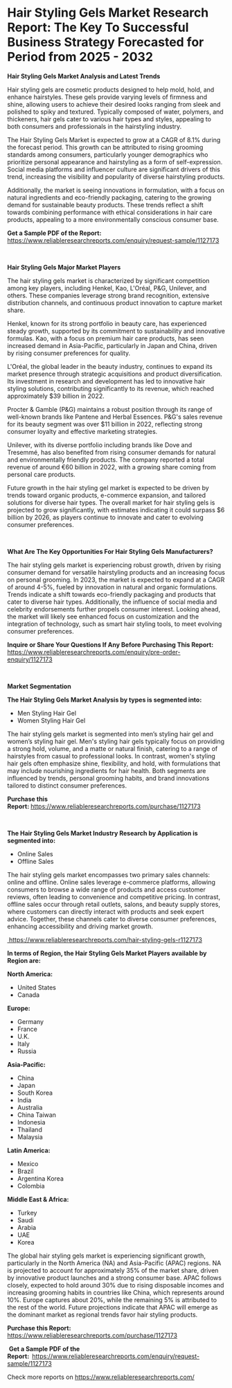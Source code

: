 <p><h1>Hair Styling Gels Market Research Report: The Key To Successful Business Strategy Forecasted for Period from 2025 - 2032</h1></p><p><strong>Hair Styling Gels Market Analysis and Latest Trends</strong></p>
<p><p>Hair styling gels are cosmetic products designed to help mold, hold, and enhance hairstyles. These gels provide varying levels of firmness and shine, allowing users to achieve their desired looks ranging from sleek and polished to spiky and textured. Typically composed of water, polymers, and thickeners, hair gels cater to various hair types and styles, appealing to both consumers and professionals in the hairstyling industry.</p><p>The Hair Styling Gels Market is expected to grow at a CAGR of 8.1% during the forecast period. This growth can be attributed to rising grooming standards among consumers, particularly younger demographics who prioritize personal appearance and hairstyling as a form of self-expression. Social media platforms and influencer culture are significant drivers of this trend, increasing the visibility and popularity of diverse hairstyling products.</p><p>Additionally, the market is seeing innovations in formulation, with a focus on natural ingredients and eco-friendly packaging, catering to the growing demand for sustainable beauty products. These trends reflect a shift towards combining performance with ethical considerations in hair care products, appealing to a more environmentally conscious consumer base.</p></p>
<p><strong>Get a Sample PDF of the Report:&nbsp;</strong> <a href="https://www.reliableresearchreports.com/enquiry/request-sample/1127173?utm_campaign=2201&utm_medium=2&utm_source=Github&utm_content=ia&utm_term=08022025&utm_id=hair-styling-gels">https://www.reliableresearchreports.com/enquiry/request-sample/1127173</a></p>
<p>&nbsp;</p>
<p><strong>Hair Styling Gels Major Market Players</strong></p>
<p><p>The hair styling gels market is characterized by significant competition among key players, including Henkel, Kao, L'Oréal, P&G, Unilever, and others. These companies leverage strong brand recognition, extensive distribution channels, and continuous product innovation to capture market share.</p><p>Henkel, known for its strong portfolio in beauty care, has experienced steady growth, supported by its commitment to sustainability and innovative formulas. Kao, with a focus on premium hair care products, has seen increased demand in Asia-Pacific, particularly in Japan and China, driven by rising consumer preferences for quality.</p><p>L'Oréal, the global leader in the beauty industry, continues to expand its market presence through strategic acquisitions and product diversification. Its investment in research and development has led to innovative hair styling solutions, contributing significantly to its revenue, which reached approximately $39 billion in 2022.</p><p>Procter & Gamble (P&G) maintains a robust position through its range of well-known brands like Pantene and Herbal Essences. P&G's sales revenue for its beauty segment was over $11 billion in 2022, reflecting strong consumer loyalty and effective marketing strategies.</p><p>Unilever, with its diverse portfolio including brands like Dove and Tresemmé, has also benefited from rising consumer demands for natural and environmentally friendly products. The company reported a total revenue of around €60 billion in 2022, with a growing share coming from personal care products.</p><p>Future growth in the hair styling gel market is expected to be driven by trends toward organic products, e-commerce expansion, and tailored solutions for diverse hair types. The overall market for hair styling gels is projected to grow significantly, with estimates indicating it could surpass $6 billion by 2026, as players continue to innovate and cater to evolving consumer preferences.</p></p>
<p>&nbsp;</p>
<p><strong>What Are The Key Opportunities For Hair Styling Gels Manufacturers?</strong></p>
<p><p>The hair styling gels market is experiencing robust growth, driven by rising consumer demand for versatile hairstyling products and an increasing focus on personal grooming. In 2023, the market is expected to expand at a CAGR of around 4-5%, fueled by innovation in natural and organic formulations. Trends indicate a shift towards eco-friendly packaging and products that cater to diverse hair types. Additionally, the influence of social media and celebrity endorsements further propels consumer interest. Looking ahead, the market will likely see enhanced focus on customization and the integration of technology, such as smart hair styling tools, to meet evolving consumer preferences.</p></p>
<p><strong>Inquire or Share Your Questions If Any Before Purchasing This Report:</strong> <a href="https://www.reliableresearchreports.com/enquiry/pre-order-enquiry/1127173?utm_campaign=2201&utm_medium=2&utm_source=Github&utm_content=ia&utm_term=08022025&utm_id=hair-styling-gels">https://www.reliableresearchreports.com/enquiry/pre-order-enquiry/1127173</a></p>
<p>&nbsp;</p>
<p><strong>Market Segmentation</strong></p>
<p><strong>The Hair Styling Gels Market Analysis by types is segmented into:</strong></p>
<p><ul><li>Men Styling Hair Gel</li><li>Women Styling Hair Gel</li></ul></p>
<p><p>The hair styling gels market is segmented into men’s styling hair gel and women’s styling hair gel. Men's styling hair gels typically focus on providing a strong hold, volume, and a matte or natural finish, catering to a range of hairstyles from casual to professional looks. In contrast, women's styling hair gels often emphasize shine, flexibility, and hold, with formulations that may include nourishing ingredients for hair health. Both segments are influenced by trends, personal grooming habits, and brand innovations tailored to distinct consumer preferences.</p></p>
<p><strong>Purchase this Report:&nbsp;</strong><a href="https://www.reliableresearchreports.com/purchase/1127173?utm_campaign=2201&utm_medium=2&utm_source=Github&utm_content=ia&utm_term=08022025&utm_id=hair-styling-gels">https://www.reliableresearchreports.com/purchase/1127173</a></p>
<p>&nbsp;</p>
<p><strong>The Hair Styling Gels Market Industry Research by Application is segmented into:</strong></p>
<p><ul><li>Online Sales</li><li>Offline Sales</li></ul></p>
<p><p>The hair styling gels market encompasses two primary sales channels: online and offline. Online sales leverage e-commerce platforms, allowing consumers to browse a wide range of products and access customer reviews, often leading to convenience and competitive pricing. In contrast, offline sales occur through retail outlets, salons, and beauty supply stores, where customers can directly interact with products and seek expert advice. Together, these channels cater to diverse consumer preferences, enhancing accessibility and driving market growth.</p></p>
<p><a href="https://www.reliableresearchreports.com/hair-styling-gels-r1127173?utm_campaign=2201&utm_medium=2&utm_source=Github&utm_content=ia&utm_term=08022025&utm_id=hair-styling-gels">&nbsp;https://www.reliableresearchreports.com/hair-styling-gels-r1127173</a></p>
<p><strong>In terms of Region, the Hair Styling Gels Market Players available by Region are:</strong></p>
<p>
    <p> <strong> North America: </strong>
        <ul>
            <li>United States</li>
            <li>Canada</li>
        </ul>
        </p> 
    <p> <strong> Europe: </strong>
        <ul>
            <li>Germany</li>
            <li>France</li>
            <li>U.K.</li>
            <li>Italy</li>
            <li>Russia</li>
        </ul>
        </p> 
    <p> <strong> Asia-Pacific: </strong>
        <ul>
            <li>China</li>
            <li>Japan</li>
            <li>South Korea</li>
            <li>India</li>
            <li>Australia</li>
            <li>China Taiwan</li>
            <li>Indonesia</li>
            <li>Thailand</li>
            <li>Malaysia</li>
        </ul>
        </p> 
    <p> <strong> Latin America: </strong>
        <ul>
            <li>Mexico</li>
            <li>Brazil</li>
            <li>Argentina Korea</li>
            <li>Colombia</li>
        </ul>
        </p> 
    <p> <strong> Middle East & Africa: </strong>
        <ul>
            <li>Turkey</li>
            <li>Saudi</li>
            <li>Arabia</li>
            <li>UAE</li>
            <li>Korea</li>
        </ul>
    </p>
    </p>
<p><p>The global hair styling gels market is experiencing significant growth, particularly in the North America (NA) and Asia-Pacific (APAC) regions. NA is projected to account for approximately 35% of the market share, driven by innovative product launches and a strong consumer base. APAC follows closely, expected to hold around 30% due to rising disposable incomes and increasing grooming habits in countries like China, which represents around 10%. Europe captures about 20%, while the remaining 5% is attributed to the rest of the world. Future projections indicate that APAC will emerge as the dominant market as regional trends favor hair styling products.</p></p>
<p><strong>Purchase this Report: </strong><a href="https://www.reliableresearchreports.com/purchase/1127173?utm_campaign=2201&utm_medium=2&utm_source=Github&utm_content=ia&utm_term=08022025&utm_id=hair-styling-gels">https://www.reliableresearchreports.com/purchase/1127173</a></p>
<p>&nbsp;<strong>Get a Sample PDF of the Report:&nbsp;&nbsp;</strong><a href="https://www.reliableresearchreports.com/enquiry/request-sample/1127173?utm_campaign=2201&utm_medium=2&utm_source=Github&utm_content=ia&utm_term=08022025&utm_id=hair-styling-gels">https://www.reliableresearchreports.com/enquiry/request-sample/1127173</a></p>
<p><strong></strong></p>
<p>Check more reports on <a href="https://www.reliableresearchreports.com/?utm_campaign=2201&utm_medium=2&utm_source=Github&utm_content=ia&utm_term=08022025&utm_id=hair-styling-gels">https://www.reliableresearchreports.com/</a></p>